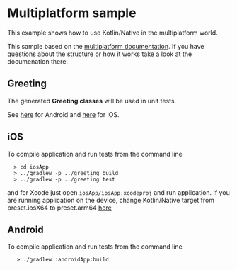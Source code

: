 # Multiplatform sample
This example shows how to use Kotlin/Native in the multiplatform world.

This sample based on the [multiplatform documentation](https://github.com/h0tk3y/k-new-mpp-samples/blob/master/README.md).
If you have questions about the structure or how it works take a look at the documenation there.

## Greeting
The generated **Greeting classes** will be used in unit tests.

See [here](androidApp/app/src/test/kotlin/org/konan/multiplatform/GreetingTest.kt) for Android and [here](iosApp/iosAppTests/iosAppTests.swift) for iOS.

## iOS

 To compile application and run tests from the command line

```
  > cd iosApp
  > ../gradlew -p ../greeting build
  > ../gradlew -p ../greeting test
```

 and for Xcode just open `iosApp/iosApp.xcodeproj` and run application.
 If you are running application on the device, change Kotlin/Native target from preset.iosX64 to preset.arm64 [here](greeting/build.gradle)

 ## Android

 To compile application and run tests from the command line

```
   > ./gradlew :androidApp:build
```
